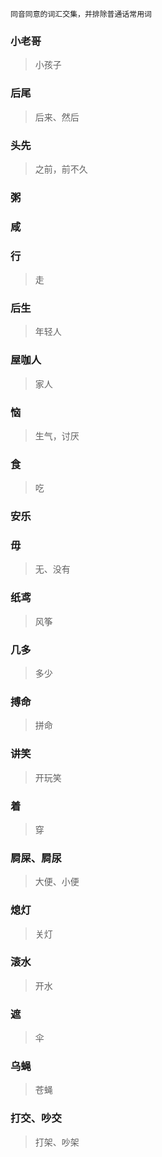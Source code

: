 `同音同意的词汇交集，并排除普通话常用词`
### 小老哥 
> 小孩子
### 后尾
> 后来、然后
### 头先
> 之前，前不久
### 粥 
### 咸
### 行
> 走
### 后生
> 年轻人
### 屋咖人
> 家人
### 恼
> 生气，讨厌
### 食
> 吃
### 安乐
### 毋
> 无、没有
### 纸鸢
> 风筝
### 几多
> 多少
### 搏命
>拼命

### 讲笑
> 开玩笑
### 着
> 穿
### 屙屎、屙尿
> 大便、小便
### 熄灯
> 关灯
### 滚水
> 开水
### 遮
> 伞
### 乌蝇
> 苍蝇
### 打交、吵交
> 打架、吵架